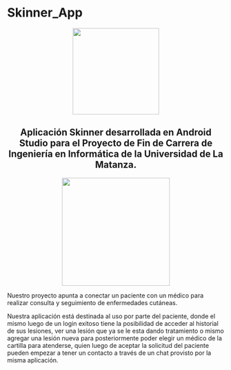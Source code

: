 # Skinner_App
<div align=center>
  <img src="https://lh3.googleusercontent.com/proxy/r56q0EwMjJ5voK3Bfoby6JeabSjYEbq3dGUqliiStLaeC2RvW6xLGNkfHupwPNrpNxYy4rBKBe5qGufJ-gt9dD6tBQhnsiXtpsOiYzyiXzk08235kWo"   width=200>
  </div>

<h2 align=center>Aplicación Skinner desarrollada en Android Studio para el Proyecto de Fin de Carrera de Ingeniería en Informática de la Universidad de La Matanza.</h2>

<div align=center>
  <img src="https://1000marcas.net/wp-content/uploads/2020/01/Logo-Android.png" width=250>
  </div>

Nuestro proyecto apunta a conectar un paciente con un médico para realizar consulta y seguimiento de enfermedades cutáneas.

Nuestra aplicación está destinada al uso por parte del paciente, donde el mismo luego de un login exitoso tiene la posibilidad de acceder al historial de sus lesiones, ver una lesión que ya se le esta dando tratamiento o mismo agregar una lesión nueva para posteriormente poder elegir un médico de la cartilla para atenderse, quien luego de aceptar la solicitud del paciente pueden empezar a tener un contacto a través de un chat provisto por la misma aplicación.
